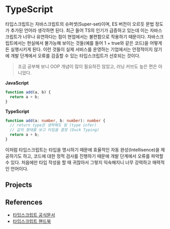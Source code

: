 # TypeScript

타입스크립트는 자바스크립트의 슈퍼셋(Super-set)이며, ES 버전이 오르듯 문법 정도가 추가된 언어라 생각하면 된다. 최근 들어 TS의 인기가 급증하고 있는데 이는 자바스크립트가 너무나 유연하다는 점이 현업에서는 불편함으로 작용하기 때문이다. 자바스크립트에서는 현실에서 불가능해 보이는 것들(예를 들어 1 + true와 같은 코드)을 어떻게든 실행시키게 된다. 이런 것들이 실제 서비스를 운영하는 기업에서는 안정적이지 않기에 개발 단계에서 오류를 검출할 수 있는 타입스크립트가 선호되는 것이다.

> 조금 공부해 보니 OOP 개념이 많이 필요하진 않았고, 러닝 커브도 높은 편은 아니었다.

**JavaScript**

```javascript
function add(a, b) {
  return a + b;
}
```

**TypeScript**

```typescript
function add(a: number, b: number): number {
  // return type은 생략해도 됨 (type infer)
  // 값의 형태를 보고 타입을 결정 (Duck Typing)
  return a + b;
}
```

이처럼 타입스크립트는 타입을 명시하기 때문에 효율적인 자동 완성(Intellisence)을 제공하기도 하고, 코드에 대한 정적 검사를 진행하기 때문에 개발 단계에서 오류를 파악할 수 있다. 처음에만 타입 작성을 할 때 귀찮아서 그렇지 익숙해지니 너무 강력하고 매력적인 언어이다.

## Projects

## References

- [타입스크립트 공식문서](https://www.typescriptlang.org/)
- [타입스크립트 핸드북](https://joshua1988.github.io/ts/intro.html)
